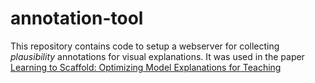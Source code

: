 # annotation-tool

This repository contains code to setup a webserver for collecting *plausibility* annotations for visual explanations. 
It was used in the paper [Learning to Scaffold: Optimizing Model Explanations for Teaching]()
